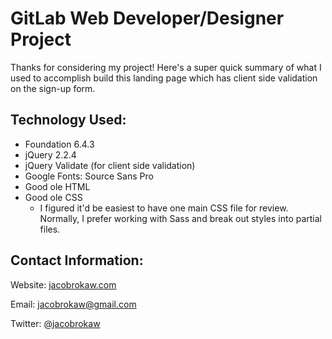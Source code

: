 # GitLab Web Developer/Designer Project

Thanks for considering my project! Here's a super quick summary of what I used to accomplish build this landing page which has  client side validation on the sign-up form.

## Technology Used:

- Foundation 6.4.3
- jQuery 2.2.4
- jQuery Validate (for client side validation)
- Google Fonts: Source Sans Pro
- Good ole HTML
- Good ole CSS
  - I figured it'd be easiest to have one main CSS file for review. Normally, I prefer working with Sass and break out styles into partial files.


## Contact Information:

Website: [jacobrokaw.com](http://www.jacobrokaw.com)

Email:   [jacobrokaw@gmail.com](mailto:jacobrokaw@gmail.com)

Twitter: [@jacobrokaw](https://twitter.com/@jacobrokaw)

